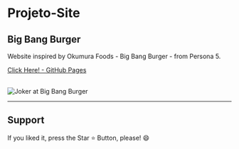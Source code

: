 # Projeto-Site

 <h2> Big Bang Burger </h2>

<p>Website inspired by Okumura Foods - Big Bang Burger - from Persona 5. </p>

[Click Here! - GitHub Pages](https://chrysthy.github.io/Projeto-Site/)

<br>

 <img src="https://pbs.twimg.com/media/FfemsSYXgAEhQi7.jpg" alt="Joker at Big Bang Burger">


<br>
<hr>
<h2> Support </h2>
<p> If you liked it, press the Star ⭐ Button, please! 😄 </p>
